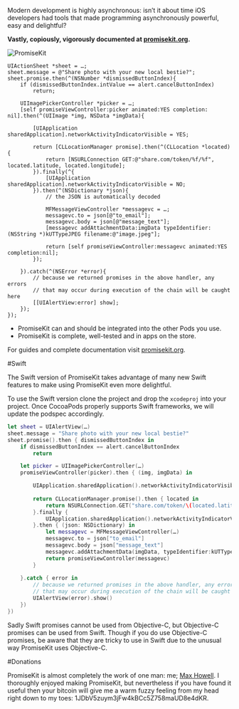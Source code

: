Modern development is highly asynchronous: isn’t it about time iOS developers had tools that made programming asynchronously powerful, easy and delightful?

**Vastly, copiously, vigorously documented at [promisekit.org](http://promisekit.org).**

![PromiseKit](http://promisekit.org/public/img/tight-header.png)

```objc
UIActionSheet *sheet = …;
sheet.message = @"Share photo with your new local bestie?";
sheet.promise.then(^(NSNumber *dismissedButtonIndex){
    if (dismissedButtonIndex.intValue == alert.cancelButtonIndex)
        return;

    UIImagePickerController *picker = …;
    [self promiseViewController:picker animated:YES completion: nil].then(^(UIImage *img, NSData *imgData){

        [UIApplication sharedApplication].networkActivityIndicatorVisible = YES;
        
        return [CLLocationManager promise].then(^(CLLocation *located){
            return [NSURLConnection GET:@"share.com/token/%f/%f", located.latitude, located.longitude];
        }).finally(^{
            [UIApplication sharedApplication].networkActivityIndicatorVisible = NO;
        }).then(^(NSDictionary *json){
            // the JSON is automatically decoded

            MFMessageViewController *messagevc = …;
            messagevc.to = json[@"to_email"];
            messagevc.body = json[@"message_text"];
            [messagevc addAttachmentData:imgData typeIdentifier:(NSString *)kUTTypeJPEG filename:@"image.jpeg"];
            
            return [self promiseViewController:messagevc animated:YES completion:nil];
        });
        
    }).catch(^(NSError *error){
        // because we returned promises in the above handler, any errors
        // that may occur during execution of the chain will be caught here
        [[UIAlertView:error] show];
    });
});
```

* PromiseKit can and should be integrated into the other Pods you use.
* PromiseKit is complete, well-tested and in apps on the store.

For guides and complete documentation visit [promisekit.org](http://promisekit.org).


#Swift

The Swift version of PromiseKit takes advantage of many new Swift features to make using PromiseKit even more delightful.

To use the Swift version clone the project and drop the `xcodeproj` into your project. Once CocoaPods properly supports Swift frameworks, we will update the podspec accordingly.

```swift
let sheet = UIAlertView(…)
sheet.message = "Share photo with your new local bestie?"
sheet.promise().then { dismissedButtonIndex in
    if dismissedButtonIndex == alert.cancelButtonIndex
        return

    let picker = UIImagePickerController(…)
    promiseViewController(picker).then { (img, imgData) in

        UIApplication.sharedApplication().networkActivityIndicatorVisible = true
        
        return CLLocationManager.promise().then { located in
            return NSURLConnection.GET("share.com/token/\(located.latitude)/\(located.longitude)")
        }.finally {
            UIApplication.sharedApplication().networkActivityIndicatorVisible = false
        }.then { (json: NSDictionary) in
            let messagevc = MFMessageViewController(…)
            messagevc.to = json["to_email"]
            messagevc.body = json["message_text"]
            messagevc.addAttachmentData(imgData, typeIdentifier:kUTTypeJPEG, filename:"image.jpeg")
            return promiseViewController(messagevc)
        }
        
    }.catch { error in
        // because we returned promises in the above handler, any errors
        // that may occur during execution of the chain will be caught here
        UIAlertView(error).show()
    })
})
```

Sadly Swift promises cannot be used from Objective-C, but Objective-C promises can be used from Swift. Though if you do use Objective-C promises, be aware that they are tricky to use in Swift due to the unusual way PromiseKit uses Objective-C.


#Donations

PromiseKit is almost completely the work of one man: me; [Max Howell](https://mxcl.github.io). I thoroughly enjoyed making PromiseKit, but nevertheless if you have found it useful then your bitcoin will give me a warm fuzzy feeling from my head right down to my toes: 1JDbV5zuym3jFw4kBCc5Z758maUD8e4dKR.
